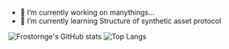 - 🔭 I’m currently working on manythings...
- 🌱 I’m currently learning Structure of synthetic asset protocol

![Frostornge's GitHub stats](https://github-readme-stats.vercel.app/api?username=byeongsu-hong&count_private=true&show_icons=true&theme=onedark&include_all_commits=true)
![Top Langs](https://github-readme-stats.vercel.app/api/top-langs/?username=byeongsu-hong&theme=onedark&langs_count=6)
